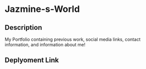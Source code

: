 # Jazmine-s-World 

## Description 
My Portfolio containing previous work, social media links, contact information, and information about me! 

## Deplyoment Link 


